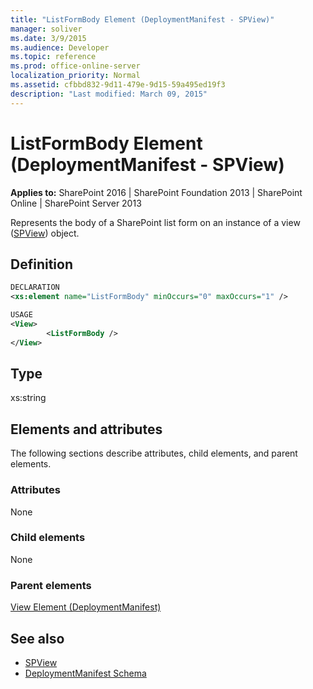 ```yaml
---
title: "ListFormBody Element (DeploymentManifest - SPView)"
manager: soliver
ms.date: 3/9/2015
ms.audience: Developer
ms.topic: reference
ms.prod: office-online-server
localization_priority: Normal
ms.assetid: cfbbd832-9d11-479e-9d15-59a495ed19f3
description: "Last modified: March 09, 2015"
---
```


# ListFormBody Element (DeploymentManifest - SPView)

**Applies to:** SharePoint 2016 | SharePoint Foundation 2013 | SharePoint Online | SharePoint Server 2013 
  
Represents the body of a SharePoint list form on an instance of a view ([SPView](https://msdn.microsoft.com/library/Microsoft.SharePoint.SPView.aspx)) object. 

## Definition

```XML
DECLARATION
<xs:element name="ListFormBody" minOccurs="0" maxOccurs="1" />

USAGE
<View>
        <ListFormBody />
</View>

```

## Type

xs:string
  
## Elements and attributes

The following sections describe attributes, child elements, and parent elements.

### Attributes

None
   
### Child elements

None
   
### Parent elements

[View Element (DeploymentManifest)](view-element-deploymentmanifest.md)
   
## See also

- [SPView](https://msdn.microsoft.com/library/Microsoft.SharePoint.SPView.aspx)
- [DeploymentManifest Schema](deploymentmanifest-schema.md)

